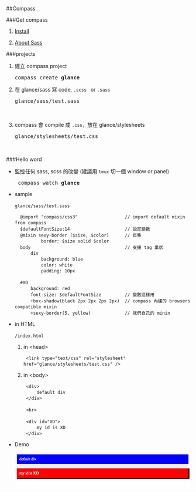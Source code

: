 ##Compass
<br>


###Get compass

1. [Install](http://compass-style.org/install/)

2. [About Sass](http://sass-lang.com/)



###projects

1. 建立 compass project
	
	<pre>compass create <b>glance</b> </pre>
	
	
2. 在 glance/sass 寫 code, <code>.scss </code> or <code>.sass </code>

	<pre>glance/sass/test.sass


3. compass 會 compile 成 <code>.css</code>，放在 glance/stylesheets

	<pre>glance/stylesheets/test.css
	

###Hello word

* 監控任何 sass, scss 的改變 (建議用 <code>tmux</code> 切一個 window or panel)

	<pre> compass watch <b>glance</b> </pre>

* sample 

	<code>glance/sass/test.sass</code>

		@import "compass/css3" 					// import default mixin from compass
		$defaultFontSize:14 					// 設定變數
		@mixin sexy-border ($size, $color)		// 巨集
				border: $size solid $color
		body									// 支援 tag 巢狀
			div
				background: blue
				color: white
				padding: 10px
		
		#XD
			background: red
			font-size: $defaultFontSize			// 變數這樣用
			+box-shadow(black 2px 2px 2px 2px)  // compass 內建的 browsers compatible mixin
			+sexy-border(5, yellow)				// 我們自己的 minin

* in HTML

	<code>/index.html</code>
	
	1. in \<head\>

			<link type="text/css" rel="stylesheet" href="glance/stylesheets/test.css" />
	
	2. in \<body\>
	
			<div>
				default div
			</div>
		
			<hr>
		
			<div id="XD">
				my id is XD
			</div>

* Demo

	![image](img/demo.png)
